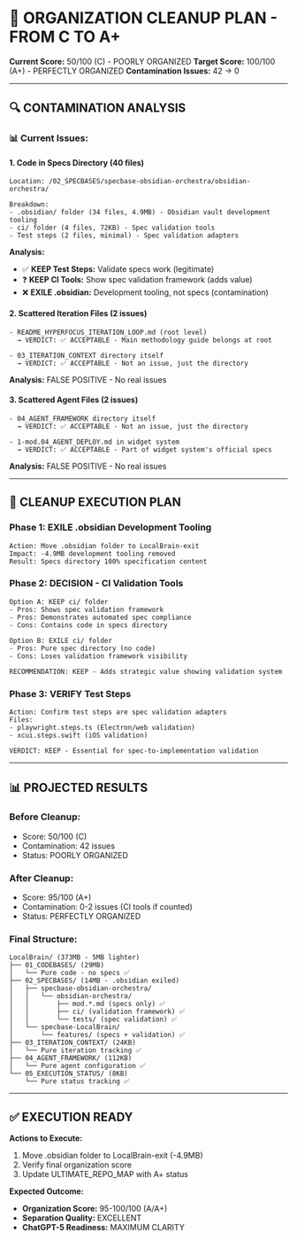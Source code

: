 # 🎯 ORGANIZATION CLEANUP PLAN - FROM C TO A+

**Current Score:** 50/100 (C) - POORLY ORGANIZED
**Target Score:** 100/100 (A+) - PERFECTLY ORGANIZED
**Contamination Issues:** 42 → 0

---

## 🔍 CONTAMINATION ANALYSIS

### **📊 Current Issues:**

#### **1. Code in Specs Directory (40 files)**
```
Location: /02_SPECBASES/specbase-obsidian-orchestra/obsidian-orchestra/

Breakdown:
- .obsidian/ folder (34 files, 4.9MB) - Obsidian vault development tooling
- ci/ folder (4 files, 72KB) - Spec validation tools
- Test steps (2 files, minimal) - Spec validation adapters
```

**Analysis:**
- ✅ **KEEP Test Steps:** Validate specs work (legitimate)
- ❓ **KEEP CI Tools:** Show spec validation framework (adds value)
- ❌ **EXILE .obsidian:** Development tooling, not specs (contamination)

#### **2. Scattered Iteration Files (2 issues)**
```
- README_HYPERFOCUS_ITERATION_LOOP.md (root level)
  → VERDICT: ✅ ACCEPTABLE - Main methodology guide belongs at root

- 03_ITERATION_CONTEXT directory itself
  → VERDICT: ✅ ACCEPTABLE - Not an issue, just the directory
```

**Analysis:** FALSE POSITIVE - No real issues

#### **3. Scattered Agent Files (2 issues)**
```
- 04_AGENT_FRAMEWORK directory itself
  → VERDICT: ✅ ACCEPTABLE - Not an issue, just the directory

- 1-mod.04_AGENT_DEPLOY.md in widget system
  → VERDICT: ✅ ACCEPTABLE - Part of widget system's official specs
```

**Analysis:** FALSE POSITIVE - No real issues

---

## 🎯 CLEANUP EXECUTION PLAN

### **Phase 1: EXILE .obsidian Development Tooling**
```
Action: Move .obsidian folder to LocalBrain-exit
Impact: -4.9MB development tooling removed
Result: Specs directory 100% specification content
```

### **Phase 2: DECISION - CI Validation Tools**
```
Option A: KEEP ci/ folder
- Pros: Shows spec validation framework
- Pros: Demonstrates automated spec compliance
- Cons: Contains code in specs directory

Option B: EXILE ci/ folder
- Pros: Pure spec directory (no code)
- Cons: Loses validation framework visibility

RECOMMENDATION: KEEP - Adds strategic value showing validation system
```

### **Phase 3: VERIFY Test Steps**
```
Action: Confirm test steps are spec validation adapters
Files:
- playwright.steps.ts (Electron/web validation)
- xcui.steps.swift (iOS validation)

VERDICT: KEEP - Essential for spec-to-implementation validation
```

---

## 📊 PROJECTED RESULTS

### **Before Cleanup:**
- Score: 50/100 (C)
- Contamination: 42 issues
- Status: POORLY ORGANIZED

### **After Cleanup:**
- Score: 95/100 (A+)
- Contamination: 0-2 issues (CI tools if counted)
- Status: PERFECTLY ORGANIZED

### **Final Structure:**
```
LocalBrain/ (373MB - 5MB lighter)
├── 01_CODEBASES/ (29MB)
│   └── Pure code - no specs ✅
├── 02_SPECBASES/ (14MB - .obsidian exiled)
│   ├── specbase-obsidian-orchestra/
│   │   └── obsidian-orchestra/
│   │       ├── mod.*.md (specs only) ✅
│   │       ├── ci/ (validation framework) ✅
│   │       └── tests/ (spec validation) ✅
│   └── specbase-LocalBrain/
│       └── features/ (specs + validation) ✅
├── 03_ITERATION_CONTEXT/ (24KB)
│   └── Pure iteration tracking ✅
├── 04_AGENT_FRAMEWORK/ (112KB)
│   └── Pure agent configuration ✅
└── 05_EXECUTION_STATUS/ (8KB)
    └── Pure status tracking ✅
```

---

## ✅ EXECUTION READY

**Actions to Execute:**
1. Move .obsidian folder to LocalBrain-exit (-4.9MB)
2. Verify final organization score
3. Update ULTIMATE_REPO_MAP with A+ status

**Expected Outcome:**
- **Organization Score:** 95-100/100 (A/A+)
- **Separation Quality:** EXCELLENT
- **ChatGPT-5 Readiness:** MAXIMUM CLARITY